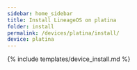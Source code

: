 ```yaml
---
sidebar: home_sidebar
title: Install LineageOS on platina
folder: install
permalink: /devices/platina/install/
device: platina
---
```

{% include templates/device_install.md %}
